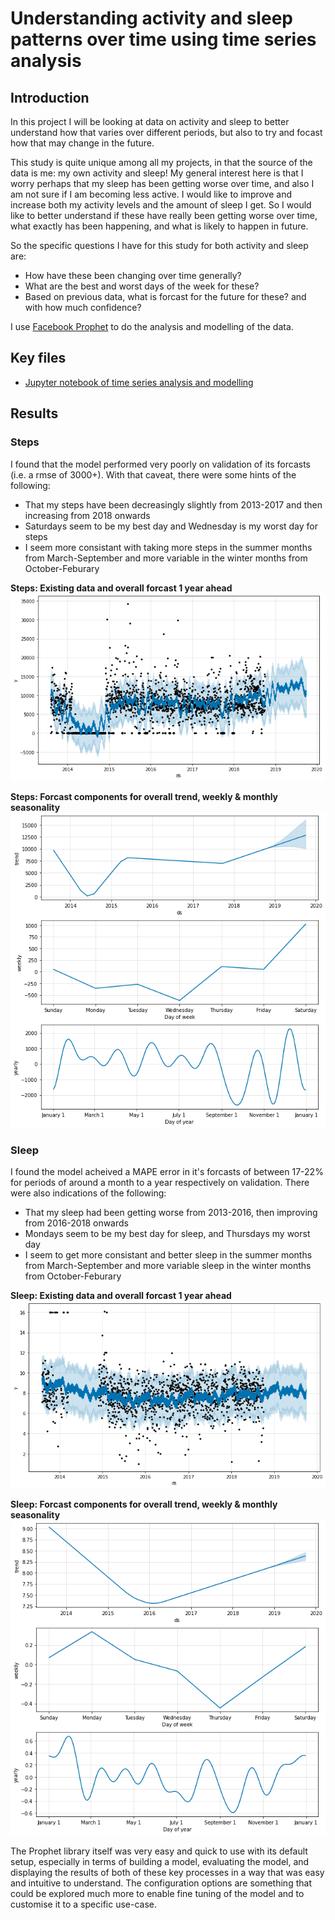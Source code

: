 # Understanding activity and sleep patterns over time using time series analysis

## Introduction

In this project I will be looking at data on activity and sleep to better understand how that varies over different periods, but also to try and focast how that may change in the future.

This study is quite unique among all my projects, in that the source of the data is me: my own activity and sleep! My general interest here is that I worry perhaps that my sleep has been getting worse over time, and also I am not sure if I am becoming less active. I would like to improve and increase both my activity levels and the amount of sleep I get. So I would like to better understand if these have really been getting worse over time, what exactly has been happening, and what is likely to happen in future.

So the specific questions I have for this study for both activity and sleep are:

- How have these been changing over time generally?
- What are the best and worst days of the week for these?
- Based on previous data, what is forcast for the future for these? and with how much confidence?

I use [Facebook Prophet](https://facebook.github.io/prophet/) to do the analysis and modelling of the data.

## Key files

- [Jupyter notebook of time series analysis and modelling](https://github.com/pranath/activity_and_sleep/blob/master/steps_and_sleep_time_series.ipynb)

## Results

### Steps

I found that the model performed very poorly on validation of its forcasts (i.e. a rmse of 3000+). With that caveat, there were some hints of the following:

- That my steps have been decreasingly slightly from 2013-2017 and then increasing from 2018 onwards
- Saturdays seem to be my best day and Wednesday is my worst day for steps
- I seem more consistant with taking more steps in the summer months from March-September and more variable in the winter months from October-Feburary

**Steps: Existing data and overall forcast 1 year ahead**
![steps forcast](img/steps_forcast1.png)

**Steps: Forcast components for overall trend, weekly & monthly seasonality**
![steps forcast components](img/steps_forcast2.png)

### Sleep

I found the model acheived a MAPE error in it's forcasts of between 17-22% for periods of around a month to a year respectively on validation. There were also indications of the following:

- That my sleep had been getting worse from 2013-2016, then improving from 2016-2018 onwards
- Mondays seem to be my best day for sleep, and Thursdays my worst day
- I seem to get more consistant and better sleep in the summer months from March-September and more variable sleep in the winter months from October-Feburary

**Sleep: Existing data and overall forcast 1 year ahead**
![sleep forcast](img/sleep_forcast1.png)

**Sleep: Forcast components for overall trend, weekly & monthly seasonality**
![sleep forcast components](img/sleep_forcast2.png)

The Prophet library itself was very easy and quick to use with its default setup, especially in terms of building a model, evaluating the model, and displaying the results of both of these key processes in a way that was easy and intuitive to understand. The configuration options are something that could be explored much more to enable fine tuning of the model and to customise it to a specific use-case.
